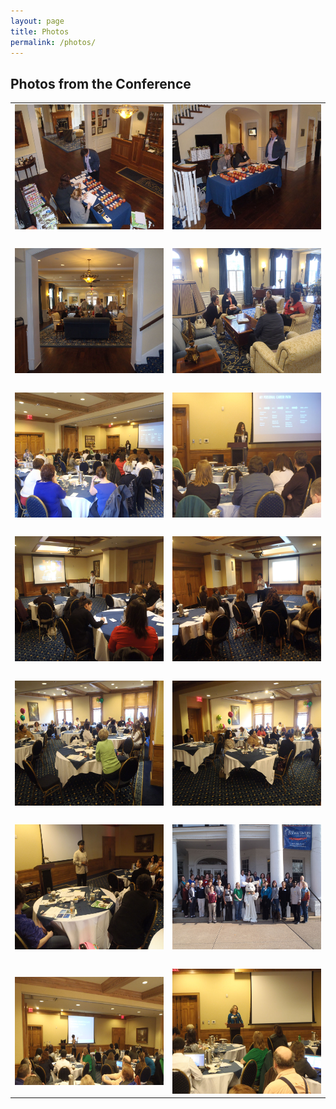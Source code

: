 ```yaml
---
layout: page
title: Photos
permalink: /photos/
---
```

<div class="container">
  <div class="col-md-12">
<h2>Photos from the Conference</h2>
<table style="width: 100%">
	<tbody><tr>
		<td class="auto-style4">
		<img alt="Registration" height="200" src="/images/women_01.jpg" width="250"></td>
		<td class="auto-style4">
		<img alt="Registration_2" height="200" src="/images/women_02.jpg" width="250"></td>
	</tr>
	<tr>
		<td class="auto-style4">&nbsp;</td>
		<td class="auto-style4">&nbsp;</td>
	</tr>
	<tr>
		<td class="auto-style4">
		<img alt="Informal Gathering in the Hall" height="200" src="/images/women_03.jpg" width="250"></td>
		<td class="auto-style4">
		<img alt="Informal Gathering in the Hall 2" height="200" src="/images/women_04.jpg" width="250"></td>
	</tr>
	<tr>
		<td class="auto-style4">&nbsp;</td>
		<td class="auto-style4">&nbsp;</td>
	</tr>
	<tr>
		<td class="auto-style4">
		<img alt="Angie Anderson Microsoft Keynote" height="200" src="/images/women_05.jpg" width="250"></td>
		<td class="auto-style4">
		<img alt="Angie Anderson Microsoft 2" height="200" src="/images/women_06.jpg" width="250"></td>
	</tr>
	<tr>
		<td class="auto-style4">
		&nbsp;</td>
		<td class="auto-style4">
		&nbsp;</td>
	</tr>
	<tr>
		<td class="auto-style4">
		<img alt="Kelly Hagan Student Session" height="200" src="/images/women_07.jpg" width="250"></td>
		<td class="auto-style4">
		<img alt="Kelly Hagan Students 2" height="200" src="/images/women_09.jpg" width="250"></td>
	</tr>
	<tr>
		<td class="auto-style4">&nbsp;</td>
		<td class="auto-style4">&nbsp;</td>
	</tr>
	<tr>
		<td class="auto-style4">
		<img alt="Discussion Session" height="200" src="/images/women_08.jpg" width="250"></td>
		<td class="auto-style4">
		<img alt="Discussion _2" height="200" src="/images/women_10.jpg" width="250"></td>
	</tr>
	<tr>
		<td class="auto-style4">&nbsp;</td>
		<td class="auto-style4">&nbsp;</td>
	</tr>
	<tr>
		<td class="auto-style4">
		<img alt="Mr. Fred Boone Tavern Session" height="200" src="/images/women_11.jpg" width="250"></td>
		<td class="auto-style4">
		<img alt="Group Photo" height="200" src="/images/women_12.jpg" width="250"></td>
	</tr>
	<tr>
		<td class="auto-style4">&nbsp;</td>
		<td class="auto-style4">&nbsp;</td>
	</tr>
	<tr>
		<td class="auto-style4">
		<img alt="Kelly Hagan Day 2" height="173" src="/images/women_13.jpg" width="250"></td>
		<td class="auto-style4">
		<img alt="Basha Roberts" height="200" src="/images/women_14.jpg" width="250"></td>
	</tr>
</tbody></table>
  </div>
</div>